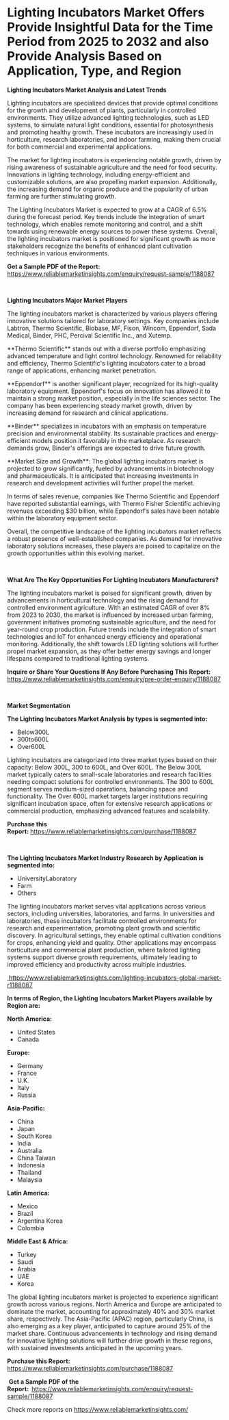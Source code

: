 <p><h1>Lighting Incubators Market Offers Provide Insightful Data for the Time Period from 2025 to 2032 and also Provide Analysis Based on Application, Type, and Region</h1></p><p><strong>Lighting Incubators Market Analysis and Latest Trends</strong></p>
<p><p>Lighting incubators are specialized devices that provide optimal conditions for the growth and development of plants, particularly in controlled environments. They utilize advanced lighting technologies, such as LED systems, to simulate natural light conditions, essential for photosynthesis and promoting healthy growth. These incubators are increasingly used in horticulture, research laboratories, and indoor farming, making them crucial for both commercial and experimental applications.</p><p>The market for lighting incubators is experiencing notable growth, driven by rising awareness of sustainable agriculture and the need for food security. Innovations in lighting technology, including energy-efficient and customizable solutions, are also propelling market expansion. Additionally, the increasing demand for organic produce and the popularity of urban farming are further stimulating growth.</p><p>The Lighting Incubators Market is expected to grow at a CAGR of 6.5% during the forecast period. Key trends include the integration of smart technology, which enables remote monitoring and control, and a shift towards using renewable energy sources to power these systems. Overall, the lighting incubators market is positioned for significant growth as more stakeholders recognize the benefits of enhanced plant cultivation techniques in various environments.</p></p>
<p><strong>Get a Sample PDF of the Report:&nbsp;</strong> <a href="https://www.reliablemarketinsights.com/enquiry/request-sample/1188087?utm_campaign=3290&utm_medium=2&utm_source=Github&utm_content=ia&utm_term=30032025&utm_id=lighting-incubators">https://www.reliablemarketinsights.com/enquiry/request-sample/1188087</a></p>
<p>&nbsp;</p>
<p><strong>Lighting Incubators Major Market Players</strong></p>
<p><p>The lighting incubators market is characterized by various players offering innovative solutions tailored for laboratory settings. Key companies include Labtron, Thermo Scientific, Biobase, MF, Fison, Wincom, Eppendorf, Sada Medical, Binder, PHC, Percival Scientific Inc., and Xutemp.</p><p>**Thermo Scientific** stands out with a diverse portfolio emphasizing advanced temperature and light control technology. Renowned for reliability and efficiency, Thermo Scientific's lighting incubators cater to a broad range of applications, enhancing market penetration.</p><p>**Eppendorf** is another significant player, recognized for its high-quality laboratory equipment. Eppendorf's focus on innovation has allowed it to maintain a strong market position, especially in the life sciences sector. The company has been experiencing steady market growth, driven by increasing demand for research and clinical applications.</p><p>**Binder** specializes in incubators with an emphasis on temperature precision and environmental stability. Its sustainable practices and energy-efficient models position it favorably in the marketplace. As research demands grow, Binder's offerings are expected to drive future growth.</p><p>**Market Size and Growth**: The global lighting incubators market is projected to grow significantly, fueled by advancements in biotechnology and pharmaceuticals. It is anticipated that increasing investments in research and development activities will further propel the market.</p><p>In terms of sales revenue, companies like Thermo Scientific and Eppendorf have reported substantial earnings, with Thermo Fisher Scientific achieving revenues exceeding $30 billion, while Eppendorf’s sales have been notable within the laboratory equipment sector.</p><p>Overall, the competitive landscape of the lighting incubators market reflects a robust presence of well-established companies. As demand for innovative laboratory solutions increases, these players are poised to capitalize on the growth opportunities within this evolving market.</p></p>
<p>&nbsp;</p>
<p><strong>What Are The Key Opportunities For Lighting Incubators Manufacturers?</strong></p>
<p><p>The lighting incubators market is poised for significant growth, driven by advancements in horticultural technology and the rising demand for controlled environment agriculture. With an estimated CAGR of over 8% from 2023 to 2030, the market is influenced by increased urban farming, government initiatives promoting sustainable agriculture, and the need for year-round crop production. Future trends include the integration of smart technologies and IoT for enhanced energy efficiency and operational monitoring. Additionally, the shift towards LED lighting solutions will further propel market expansion, as they offer better energy savings and longer lifespans compared to traditional lighting systems.</p></p>
<p><strong>Inquire or Share Your Questions If Any Before Purchasing This Report:</strong> <a href="https://www.reliablemarketinsights.com/enquiry/pre-order-enquiry/1188087?utm_campaign=3290&utm_medium=2&utm_source=Github&utm_content=ia&utm_term=30032025&utm_id=lighting-incubators">https://www.reliablemarketinsights.com/enquiry/pre-order-enquiry/1188087</a></p>
<p>&nbsp;</p>
<p><strong>Market Segmentation</strong></p>
<p><strong>The Lighting Incubators Market Analysis by types is segmented into:</strong></p>
<p><ul><li>Below300L</li><li>300to600L</li><li>Over600L</li></ul></p>
<p><p>Lighting incubators are categorized into three market types based on their capacity: Below 300L, 300 to 600L, and Over 600L. The Below 300L market typically caters to small-scale laboratories and research facilities needing compact solutions for controlled environments. The 300 to 600L segment serves medium-sized operations, balancing space and functionality. The Over 600L market targets larger institutions requiring significant incubation space, often for extensive research applications or commercial production, emphasizing advanced features and scalability.</p></p>
<p><strong>Purchase this Report:&nbsp;</strong><a href="https://www.reliablemarketinsights.com/purchase/1188087?utm_campaign=3290&utm_medium=2&utm_source=Github&utm_content=ia&utm_term=30032025&utm_id=lighting-incubators">https://www.reliablemarketinsights.com/purchase/1188087</a></p>
<p>&nbsp;</p>
<p><strong>The Lighting Incubators Market Industry Research by Application is segmented into:</strong></p>
<p><ul><li>UniversityLaboratory</li><li>Farm</li><li>Others</li></ul></p>
<p><p>The lighting incubators market serves vital applications across various sectors, including universities, laboratories, and farms. In universities and laboratories, these incubators facilitate controlled environments for research and experimentation, promoting plant growth and scientific discovery. In agricultural settings, they enable optimal cultivation conditions for crops, enhancing yield and quality. Other applications may encompass horticulture and commercial plant production, where tailored lighting systems support diverse growth requirements, ultimately leading to improved efficiency and productivity across multiple industries. </p></p>
<p><a href="https://www.reliablemarketinsights.com/lighting-incubators-global-market-r1188087?utm_campaign=3290&utm_medium=2&utm_source=Github&utm_content=ia&utm_term=30032025&utm_id=lighting-incubators">&nbsp;https://www.reliablemarketinsights.com/lighting-incubators-global-market-r1188087</a></p>
<p><strong>In terms of Region, the Lighting Incubators Market Players available by Region are:</strong></p>
<p>
    <p> <strong> North America: </strong>
        <ul>
            <li>United States</li>
            <li>Canada</li>
        </ul>
        </p> 
    <p> <strong> Europe: </strong>
        <ul>
            <li>Germany</li>
            <li>France</li>
            <li>U.K.</li>
            <li>Italy</li>
            <li>Russia</li>
        </ul>
        </p> 
    <p> <strong> Asia-Pacific: </strong>
        <ul>
            <li>China</li>
            <li>Japan</li>
            <li>South Korea</li>
            <li>India</li>
            <li>Australia</li>
            <li>China Taiwan</li>
            <li>Indonesia</li>
            <li>Thailand</li>
            <li>Malaysia</li>
        </ul>
        </p> 
    <p> <strong> Latin America: </strong>
        <ul>
            <li>Mexico</li>
            <li>Brazil</li>
            <li>Argentina Korea</li>
            <li>Colombia</li>
        </ul>
        </p> 
    <p> <strong> Middle East & Africa: </strong>
        <ul>
            <li>Turkey</li>
            <li>Saudi</li>
            <li>Arabia</li>
            <li>UAE</li>
            <li>Korea</li>
        </ul>
    </p>
    </p>
<p><p>The global lighting incubators market is projected to experience significant growth across various regions. North America and Europe are anticipated to dominate the market, accounting for approximately 40% and 30% market share, respectively. The Asia-Pacific (APAC) region, particularly China, is also emerging as a key player, anticipated to capture around 25% of the market share. Continuous advancements in technology and rising demand for innovative lighting solutions will further drive growth in these regions, with sustained investments anticipated in the upcoming years.</p></p>
<p><strong>Purchase this Report: </strong><a href="https://www.reliablemarketinsights.com/purchase/1188087?utm_campaign=3290&utm_medium=2&utm_source=Github&utm_content=ia&utm_term=30032025&utm_id=lighting-incubators">https://www.reliablemarketinsights.com/purchase/1188087</a></p>
<p>&nbsp;<strong>Get a Sample PDF of the Report:&nbsp;&nbsp;</strong><a href="https://www.reliablemarketinsights.com/enquiry/request-sample/1188087?utm_campaign=3290&utm_medium=2&utm_source=Github&utm_content=ia&utm_term=30032025&utm_id=lighting-incubators">https://www.reliablemarketinsights.com/enquiry/request-sample/1188087</a></p>
<p><strong></strong></p>
<p>Check more reports on <a href="https://www.reliablemarketinsights.com/?utm_campaign=3290&utm_medium=2&utm_source=Github&utm_content=ia&utm_term=30032025&utm_id=lighting-incubators">https://www.reliablemarketinsights.com/</a></p>